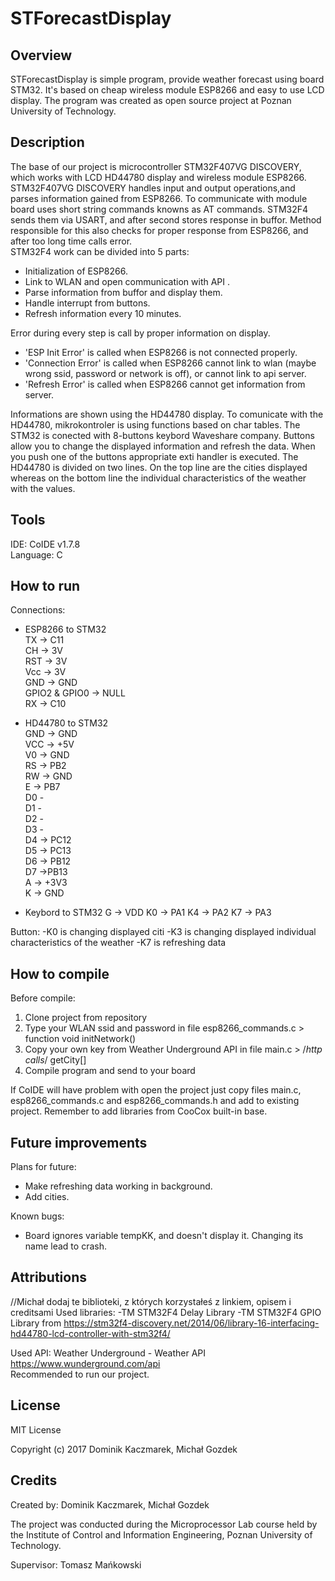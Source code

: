 # STForecastDisplay

## Overview

STForecastDisplay is simple program, provide weather forecast using board STM32. It's based on cheap wireless module ESP8266 and easy to use LCD display. The program was created as open source project at Poznan University of Technology.

## Description

The base of our project is microcontroller STM32F407VG DISCOVERY, which works with LCD HD44780 display and wireless module ESP8266.    
STM32F407VG DISCOVERY handles input and output operations,and parses information gained from ESP8266. To communicate with module board uses short string commands knowns as AT commands. STM32F4 sends them via USART, and after second stores response in buffor. 
Method responsible for this also checks for proper response from ESP8266, and after too long time calls error.    
STM32F4 work can be divided into 5 parts:   
- Initialization of ESP8266.
- Link to WLAN and open communication with API .
- Parse information from buffor and display them.
- Handle interrupt from buttons.
- Refresh information every 10 minutes.

Error during every step is call by proper information on display.
- 'ESP Init Error' is called when ESP8266 is not connected properly.
- 'Connection Error' is called when ESP8266 cannot link to wlan (maybe wrong ssid, password or network is off), or cannot link to api server.
- 'Refresh Error' is called when ESP8266 cannot get information from server.

Informations are shown using the HD44780 display. To comunicate with the HD44780, mikrokontroler is using functions based on char tables. 
The STM32 is conected with 8-buttons keybord Waveshare company. Buttons allow you to change the displayed information and refresh the data. When you push one of the buttons appropriate exti handler is executed.
The HD44780 is divided on two lines. On the top line are the cities displayed whereas on the bottom line the individual characteristics of the weather with the values.


## Tools

IDE: CoIDE v1.7.8    
Language: C

## How to run

Connections:     
* ESP8266 to STM32    
	TX -> C11   
	CH -> 3V    
	RST -> 3V    
	Vcc -> 3V    
	GND -> GND    
	GPIO2 & GPIO0 -> NULL     
	RX -> C10    
	
* HD44780 to STM32	
	GND -> GND	
	VCC -> +5V	
	V0 -> GND	
	RS -> PB2	
	RW -> GND	
	E -> PB7	
	D0 -	
	D1 -	
	D2 -	
	D3 -	
	D4 -> PC12	
	D5 -> PC13	
	D6 -> PB12	
	D7 ->PB13	
	A -> +3V3	
	K -> GND
	
* Keybord to STM32
	G -> VDD
	K0 -> PA1
	K4 -> PA2
	K7 -> PA3
	
Button:
-K0 is changing displayed citi
-K3 is changing displayed individual characteristics of the weather
-K7 is refreshing data

## How to compile

Before compile:
1) Clone project from repository
2) Type your WLAN ssid and password in file esp8266_commands.c > function void initNetwork()
3) Copy your own key from Weather Underground API in file main.c > /*http calls*/ getCity[]
4) Compile program and send to your board

If CoIDE will have problem with open the project just copy files main.c, esp8266_commands.c and esp8266_commands.h and add to existing project. Remember to add libraries from CooCox built-in base.

## Future improvements

Plans for future:
- Make refreshing data working in background.
- Add cities.

Known bugs:
- Board ignores variable tempKK, and doesn't display it. Changing its name lead to crash.

## Attributions

//Michał dodaj te biblioteki, z których korzystałeś z linkiem, opisem i creditsami
Used libraries:
-TM STM32F4 Delay Library
-TM STM32F4 GPIO Library
from https://stm32f4-discovery.net/2014/06/library-16-interfacing-hd44780-lcd-controller-with-stm32f4/

Used API: Weather Underground - Weather API    
https://www.wunderground.com/api    
Recommended to run our project.    

## License

MIT License

Copyright (c) 2017 Dominik Kaczmarek, Michał Gozdek

## Credits

Created by: Dominik Kaczmarek, Michał Gozdek

The project was conducted during the Microprocessor Lab course held by the Institute of Control and Information Engineering, Poznan University of Technology.

Supervisor: Tomasz Mańkowski
